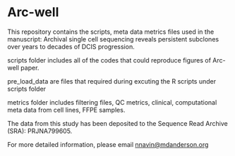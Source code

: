 # Arc-well
This repository contains the scripts, meta data metrics files used in the manuscript: Archival single cell sequencing reveals persistent subclones over years to decades of DCIS progression.


scripts folder includes all of the codes that could reproduce figures of Arc-well paper.

pre_load_data are files that required during excuting the R scripts under scripts folder

metrics folder includes filtering files, QC metrics, clinical, computational meta data from cell lines, FFPE samples.

The data from this study has been deposited to the Sequence Read Archive (SRA): PRJNA799605.

For more detailed information, please email nnavin@mdanderson.org 

